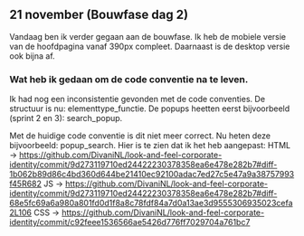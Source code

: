 ## 21 november (Bouwfase dag 2)

Vandaag ben ik verder gegaan aan de bouwfase. Ik heb de mobiele versie van de hoofdpagina vanaf 390px compleet. Daarnaast is de desktop versie ook bijna af.

### Wat heb ik gedaan om de code conventie na te leven.

Ik had nog een inconsistentie gevonden met de code conventies.
De structuur is nu: elementtype_functie.
De popups heetten eerst bijvoorbeeld (sprint 2 en 3): search_popup.

Met de huidige code conventie is dit niet meer correct.
Nu heten deze bijvoorbeeld:
popup_search.
Hier is te zien dat ik het heb aangepast:
HTML -> https://github.com/DivaniNL/look-and-feel-corporate-identity/commit/9d273119710ed24422230378358ea6e478e282b7#diff-1b062b89d86c4bd360d644be21410ec92100adac7ed27c5e47a9a38757993f45R682
JS -> https://github.com/DivaniNL/look-and-feel-corporate-identity/commit/9d273119710ed24422230378358ea6e478e282b7#diff-68e5fc69a6a980a801fd0d1f8a8c78fdf84a7d0a13ae3d9555306935023cefa2L106
CSS -> https://github.com/DivaniNL/look-and-feel-corporate-identity/commit/c92feee1536566ae5426d776ff7029704a761bc7